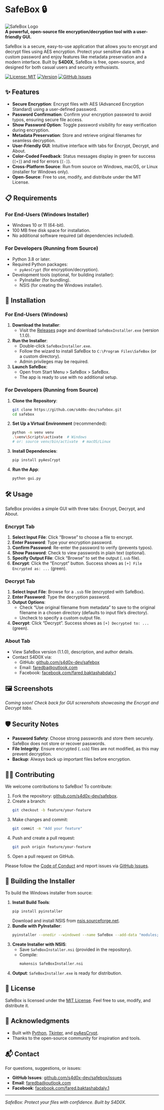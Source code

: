 # SafeBox 🔒

![SafeBox Logo](icon2.ico)  
**A powerful, open-source file encryption/decryption tool with a user-friendly GUI.**

SafeBox is a secure, easy-to-use application that allows you to encrypt and decrypt files using AES encryption. Protect your sensitive data with a custom password and enjoy features like metadata preservation and a modern interface. Built by **S4D0X**, SafeBox is free, open-source, and designed for both casual users and security enthusiasts.

[![License: MIT](https://img.shields.io/badge/License-MIT-yellow.svg)](https://opensource.org/licenses/MIT)
[![Version](https://img.shields.io/badge/Version-1.1.0-blue)](https://github.com/s4d0x-dev/safebox/releases)
[![GitHub Issues](https://img.shields.io/github/issues/s4d0x-dev/safebox)](https://github.com/s4d0x-dev/safebox/issues)

## ✨ Features

- **Secure Encryption**: Encrypt files with AES (Advanced Encryption Standard) using a user-defined password.
- **Password Confirmation**: Confirm your encryption password to avoid typos, ensuring secure file access.
- **Show Password Option**: Toggle password visibility for easy verification during encryption.
- **Metadata Preservation**: Store and retrieve original filenames for seamless decryption.
- **User-Friendly GUI**: Intuitive interface with tabs for Encrypt, Decrypt, and About.
- **Color-Coded Feedback**: Status messages display in green for success (`[+]`) and red for errors (`[-]`).
- **Cross-Platform Source**: Run from source on Windows, macOS, or Linux (installer for Windows only).
- **Open-Source**: Free to use, modify, and distribute under the MIT License.

## 📋 Requirements

### For End-Users (Windows Installer)
- Windows 10 or 11 (64-bit).
- 100 MB free disk space for installation.
- No additional software required (all dependencies included).

### For Developers (Running from Source)
- Python 3.8 or later.
- Required Python packages:
  - `pyAesCrypt` (for encryption/decryption).
- Development tools (optional, for building installer):
  - PyInstaller (for bundling).
  - NSIS (for creating the Windows installer).

## 🚀 Installation

### For End-Users (Windows)
1. **Download the Installer**:
   - Visit the [Releases](https://github.com/s4d0x-dev/safebox/releases) page and download `SafeBoxInstaller.exe` (version 1.1.0).
2. **Run the Installer**:
   - Double-click `SafeBoxInstaller.exe`.
   - Follow the wizard to install SafeBox to `C:\Program Files\SafeBox` (or a custom directory).
   - Admin privileges may be required.
3. **Launch SafeBox**:
   - Open from Start Menu > SafeBox > SafeBox.
   - The app is ready to use with no additional setup.

### For Developers (Running from Source)
1. **Clone the Repository**:
   ```bash
   git clone https://github.com/s4d0x-dev/safebox.git
   cd safebox
   ```
2. **Set Up a Virtual Environment** (recommended):
   ```bash
   python -m venv venv
   .\venv\Scripts\activate  # Windows
   # or: source venv/bin/activate  # macOS/Linux
   ```
3. **Install Dependencies**:
   ```bash
   pip install pyAesCrypt
   ```
4. **Run the App**:
   ```bash
   python gui.py
   ```

## 🛠️ Usage

SafeBox provides a simple GUI with three tabs: Encrypt, Decrypt, and About.

### Encrypt Tab
1. **Select Input File**: Click “Browse” to choose a file to encrypt.
2. **Enter Password**: Type your encryption password.
3. **Confirm Password**: Re-enter the password to verify (prevents typos).
4. **Show Password**: Check to view passwords in plain text (optional).
5. **Specify Output File**: Click “Browse” to set the output (`.ssb` file).
6. **Encrypt**: Click the “Encrypt” button. Success shows as `[+] File Encrypted as: ...` (green).

### Decrypt Tab
1. **Select Input File**: Browse for a `.ssb` file (encrypted with SafeBox).
2. **Enter Password**: Type the decryption password.
3. **Output Options**:
   - Check “Use original filename from metadata” to save to the original filename in a chosen directory (defaults to input file’s directory).
   - Uncheck to specify a custom output file.
4. **Decrypt**: Click “Decrypt”. Success shows as `[+] Decrypted to: ...` (green).

### About Tab
- View SafeBox version (1.1.0), description, and author details.
- Contact S4D0X via:
  - GitHub: [github.com/s4d0x-dev/safebox](https://github.com/s4d0x-dev/safebox)
  - Email: faredba@outlook.com
  - Facebook: [facebook.com/fared.baktashabdaly.1](https://facebook.com/fared.baktashabdaly.1)

## 🖼️ Screenshots

*Coming soon! Check back for GUI screenshots showcasing the Encrypt and Decrypt tabs.*

## 🛡️ Security Notes
- **Password Safety**: Choose strong passwords and store them securely. SafeBox does not store or recover passwords.
- **File Integrity**: Ensure encrypted (`.ssb`) files are not modified, as this may prevent decryption.
- **Backup**: Always back up important files before encryption.

## 🧑‍💻 Contributing
We welcome contributions to SafeBox! To contribute:
1. Fork the repository: [github.com/s4d0x-dev/safebox](https://github.com/s4d0x-dev/safebox).
2. Create a branch:
   ```bash
   git checkout -b feature/your-feature
   ```
3. Make changes and commit:
   ```bash
   git commit -m "Add your feature"
   ```
4. Push and create a pull request:
   ```bash
   git push origin feature/your-feature
   ```
5. Open a pull request on GitHub.

Please follow the [Code of Conduct](CODE_OF_CONDUCT.md) and report issues via [GitHub Issues](https://github.com/s4d0x-dev/safebox/issues).

## 🔨 Building the Installer
To build the Windows installer from source:
1. **Install Build Tools**:
   ```bash
   pip install pyinstaller
   ```
   Download and install NSIS from [nsis.sourceforge.net](https://nsis.sourceforge.net).
2. **Bundle with PyInstaller**:
   ```bash
   pyinstaller --onedir --windowed --name SafeBox --add-data "modules;modules" --icon icon2.ico gui.py
   ```
3. **Create Installer with NSIS**:
   - Save `SafeBoxInstaller.nsi` (provided in the repository).
   - Compile:
     ```bash
     makensis SafeBoxInstaller.nsi
     ```
4. **Output**: `SafeBoxInstaller.exe` is ready for distribution.

## 📜 License
SafeBox is licensed under the [MIT License](LICENSE). Feel free to use, modify, and distribute it.

## 🙏 Acknowledgments
- Built with [Python](https://www.python.org/), [Tkinter](https://docs.python.org/3/library/tkinter.html), and [pyAesCrypt](https://pypi.org/project/pyAesCrypt/).
- Thanks to the open-source community for inspiration and tools.

## 📬 Contact
For questions, suggestions, or issues:
- **GitHub Issues**: [github.com/s4d0x-dev/safebox/issues](https://github.com/s4d0x-dev/safebox/issues)
- **Email**: faredba@outlook.com
- **Facebook**: [facebook.com/fared.baktashabdaly.1](https://facebook.com/fared.baktashabdaly.1)

---

*SafeBox: Protect your files with confidence. Built by S4D0X.*